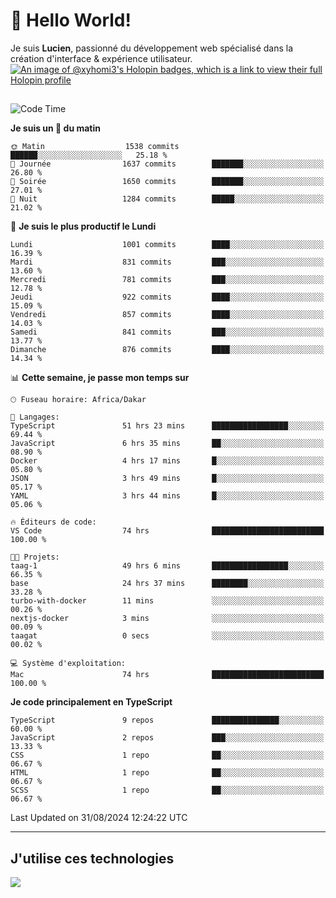 # 👋 Hello World!

Je suis **Lucien**, passionné du développement web spécialisé dans la création d'interface & expérience utilisateur.
[![An image of @xyhomi3's Holopin badges, which is a link to view their full Holopin profile](https://holopin.me/xyhomi3)](https://holopin.io/@xyhomi3)

##

<!--START_SECTION:waka-->
![Code Time](http://img.shields.io/badge/Code%20Time-1%2C941%20hrs%2049%20mins-blue)

**Je suis un 🐤 du matin** 

```text
🌞 Matin                  1538 commits        ██████░░░░░░░░░░░░░░░░░░░   25.18 % 
🌆 Journée                1637 commits        ███████░░░░░░░░░░░░░░░░░░   26.80 % 
🌃 Soirée                 1650 commits        ███████░░░░░░░░░░░░░░░░░░   27.01 % 
🌙 Nuit                   1284 commits        █████░░░░░░░░░░░░░░░░░░░░   21.02 % 
```
📅 **Je suis le plus productif le Lundi** 

```text
Lundi                    1001 commits        ████░░░░░░░░░░░░░░░░░░░░░   16.39 % 
Mardi                    831 commits         ███░░░░░░░░░░░░░░░░░░░░░░   13.60 % 
Mercredi                 781 commits         ███░░░░░░░░░░░░░░░░░░░░░░   12.78 % 
Jeudi                    922 commits         ████░░░░░░░░░░░░░░░░░░░░░   15.09 % 
Vendredi                 857 commits         ████░░░░░░░░░░░░░░░░░░░░░   14.03 % 
Samedi                   841 commits         ███░░░░░░░░░░░░░░░░░░░░░░   13.77 % 
Dimanche                 876 commits         ████░░░░░░░░░░░░░░░░░░░░░   14.34 % 
```


📊 **Cette semaine, je passe mon temps sur** 

```text
🕑︎ Fuseau horaire: Africa/Dakar

💬 Langages: 
TypeScript               51 hrs 23 mins      █████████████████░░░░░░░░   69.44 % 
JavaScript               6 hrs 35 mins       ██░░░░░░░░░░░░░░░░░░░░░░░   08.90 % 
Docker                   4 hrs 17 mins       █░░░░░░░░░░░░░░░░░░░░░░░░   05.80 % 
JSON                     3 hrs 49 mins       █░░░░░░░░░░░░░░░░░░░░░░░░   05.17 % 
YAML                     3 hrs 44 mins       █░░░░░░░░░░░░░░░░░░░░░░░░   05.06 % 

🔥 Éditeurs de code: 
VS Code                  74 hrs              █████████████████████████   100.00 % 

🐱‍💻 Projets: 
taag-1                   49 hrs 6 mins       █████████████████░░░░░░░░   66.35 % 
base                     24 hrs 37 mins      ████████░░░░░░░░░░░░░░░░░   33.28 % 
turbo-with-docker        11 mins             ░░░░░░░░░░░░░░░░░░░░░░░░░   00.26 % 
nextjs-docker            3 mins              ░░░░░░░░░░░░░░░░░░░░░░░░░   00.09 % 
taagat                   0 secs              ░░░░░░░░░░░░░░░░░░░░░░░░░   00.02 % 

💻 Système d'exploitation: 
Mac                      74 hrs              █████████████████████████   100.00 % 
```

**Je code principalement en TypeScript** 

```text
TypeScript               9 repos             ███████████████░░░░░░░░░░   60.00 % 
JavaScript               2 repos             ███░░░░░░░░░░░░░░░░░░░░░░   13.33 % 
CSS                      1 repo              ██░░░░░░░░░░░░░░░░░░░░░░░   06.67 % 
HTML                     1 repo              ██░░░░░░░░░░░░░░░░░░░░░░░   06.67 % 
SCSS                     1 repo              ██░░░░░░░░░░░░░░░░░░░░░░░   06.67 % 
```




 Last Updated on 31/08/2024 12:24:22 UTC
<!--END_SECTION:waka-->
---

## J'utilise ces technologies

<p align="left">
  <a href="https://skillicons.dev">
    <img src="https://skillicons.dev/icons?i=ts,js,md,scss,tailwind,react,docker,express,astro,vite,nextjs,vercel,figma,ableton" />
  </a>
</p>

